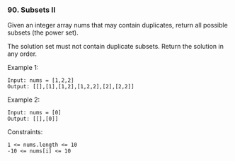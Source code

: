 ### 90. Subsets II

Given an integer array nums that may contain duplicates, return all possible subsets (the power set).

The solution set must not contain duplicate subsets. Return the solution in any order.



Example 1:

    Input: nums = [1,2,2]
    Output: [[],[1],[1,2],[1,2,2],[2],[2,2]]
Example 2:

    Input: nums = [0]
    Output: [[],[0]]


Constraints:

    1 <= nums.length <= 10
    -10 <= nums[i] <= 10
